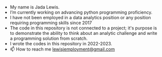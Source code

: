 -  My name is Jada Lewis.
-  I’m currently working on advancing python programming proficiency.
-  I have not been employed in a data analytics position or any position requiring programming skills since 2017
-  The code in this repository is not connected to a project; it's purpose is to demonstrate the ability to think about an analytic challenge and write a programming solution from scratch.
-  I wrote the codes in this repository in 2022-2023.
- 📫 How to reach me lewisjemployment@gmail.com

<!---
GHlewisj/GHlewisj is a ✨ special ✨ repository because its `README.md` (this file) appears on your GitHub profile.
You can click the Preview link to take a look at your changes.
--->
